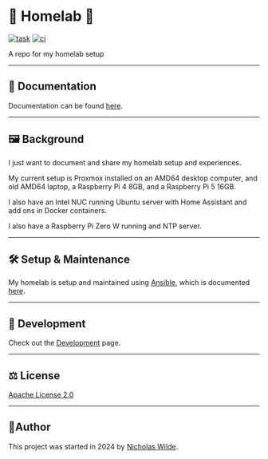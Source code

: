 # :house_with_garden: Homelab :test_tube:
[![task](https://img.shields.io/badge/Task-Enabled-brightgreen?style=for-the-badge&logo=task&logoColor=white)](https://taskfile.dev/#/)
[![ci](https://img.shields.io/github/actions/workflow/status/nicholaswilde/homelab/ci.yaml?label=ci&style=for-the-badge&branch=main)](https://github.com/nicholaswilde/homelab/actions/workflows/ci.yaml)

A repo for my homelab setup

---

## :book: Documentation

Documentation can be found [here][1].

---

## :framed_picture: Background

I just want to document and share my homelab setup and experiences.

My current setup is Proxmox installed on an AMD64 desktop computer, and old AMD64 laptop, a Raspberry Pi 4 8GB, and a Raspberry Pi 5 16GB.

I also have an Intel NUC running Ubuntu server with Home Assistant and add ons in Docker containers.

I also have a Raspberry Pi Zero W running and NTP server.

---

## :hammer_and_wrench: Setup & Maintenance

My homelab is setup and maintained using [Ansible][5], which is documented [here][6].

---

## :construction: Development

Check out the [Development](./reference/development.md) page.

---

## :balance_scale: License

​[​Apache License 2.0](https://raw.githubusercontent.com/nicholaswilde/homelab/refs/heads/main/docs/LICENSE)

---

## :pencil:​ Author

​This project was started in 2024 by [Nicholas Wilde][2].

[1]: <https://nicholaswilde.io/homelab/>
[2]: <https://github.com/nicholaswilde/>
[3]: <https://pypi.org/project/Jinja2/>

[5]: <https://www.redhat.com/en/ansible-collaborative>
[6]: <https://github.com/nicholaswilde/homelab-playbooks>
